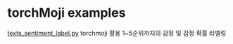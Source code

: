 # torchMoji examples

[texts_sentiment_label.py](texts_sentiment_label.py)
torchmoji 활용 1~5순위까지의 감정 및 감정 확률 라벨링



